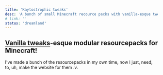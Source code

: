 ```yaml
---
title: 'Kaytostrophic tweaks'
desc: 'A bunch of small Minecraft recource packs with vanilla-esque tweaks!'
# link: ''
status: 'dreamland'
---
```


## [Vanilla tweaks](https://vanillatweaks.net/)-esque modular resourcepacks for Minecraft!

I've made a bunch of the resourcepacks in my own time, now I just, need, to, uh, make the website for them .v.